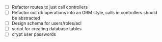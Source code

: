 - [ ] Refactor routes to just call controllers
- [ ] Refactor out db operations into an ORM style, calls in controllers should be abstracted
- [ ] Design schema for users/roles/acl
- [ ] script for creating database tables
- [ ] crypt user passwords
